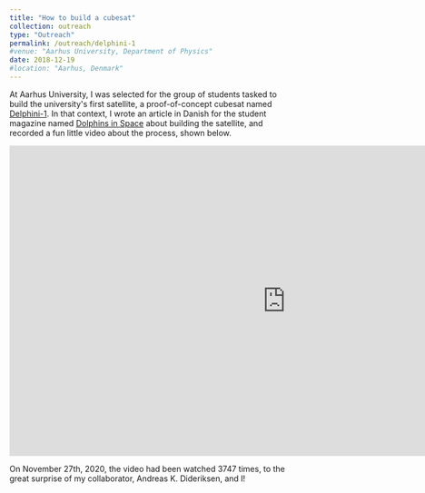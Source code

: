 ```yaml
---
title: "How to build a cubesat"
collection: outreach
type: "Outreach"
permalink: /outreach/delphini-1
#venue: "Aarhus University, Department of Physics"
date: 2018-12-19
#location: "Aarhus, Denmark"
---
```


At Aarhus University, I was selected for the group of students tasked to build the university's first satellite, a proof-of-concept cubesat named [Delphini-1][1].
In that context, I wrote an article in Danish for the student magazine named [Dolphins in Space][2] about building the satellite, and recorded a fun little video about the process,
shown below.

<iframe width="972" height="547" src="https://www.youtube.com/embed/YUEohBqY-xE" frameborder="0" allow="accelerometer; autoplay; clipboard-write; encrypted-media; gyroscope; picture-in-picture" allowfullscreen></iframe>

On November 27th, 2020, the video had been watched 3747 times, to the great surprise of my collaborator, Andreas K. Dideriksen, and I!

[1]: https://projects.au.dk/ausat/delphini1/
[2]: https://delfinen-magasin.dk/studieliv/delphiner-i-rummet/
